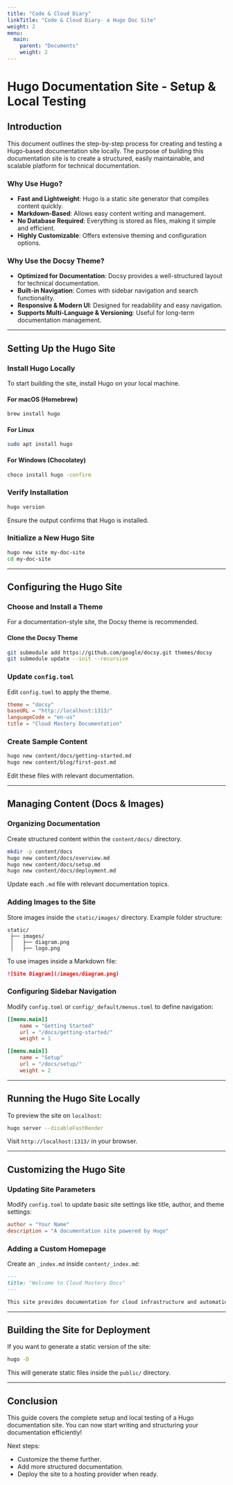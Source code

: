 ```yaml
---
title: "Code & Cloud Diary"
linkTitle: "Code & Cloud Diary- a Hugo Doc Site"
weight: 2
menu:
  main:
    parent: "Documents"
    weight: 2
---
```


# Hugo Documentation Site - Setup & Local Testing

## Introduction
This document outlines the step-by-step process for creating and testing a Hugo-based documentation site locally. The purpose of building this documentation site is to create a structured, easily maintainable, and scalable platform for technical documentation. 

### Why Use Hugo?
- **Fast and Lightweight**: Hugo is a static site generator that compiles content quickly.
- **Markdown-Based**: Allows easy content writing and management.
- **No Database Required**: Everything is stored as files, making it simple and efficient.
- **Highly Customizable**: Offers extensive theming and configuration options.

### Why Use the Docsy Theme?
- **Optimized for Documentation**: Docsy provides a well-structured layout for technical documentation.
- **Built-in Navigation**: Comes with sidebar navigation and search functionality.
- **Responsive & Modern UI**: Designed for readability and easy navigation.
- **Supports Multi-Language & Versioning**: Useful for long-term documentation management.

---

## Setting Up the Hugo Site
### Install Hugo Locally
To start building the site, install Hugo on your local machine.

#### For macOS (Homebrew)
```sh
brew install hugo
```

#### For Linux
```sh
sudo apt install hugo
```

#### For Windows (Chocolatey)
```sh
choco install hugo -confirm
```

### Verify Installation
```sh
hugo version
```
Ensure the output confirms that Hugo is installed.

### Initialize a New Hugo Site
```sh
hugo new site my-doc-site
cd my-doc-site
```

---

## Configuring the Hugo Site
### Choose and Install a Theme
For a documentation-style site, the Docsy theme is recommended.

#### Clone the Docsy Theme
```sh
git submodule add https://github.com/google/docsy.git themes/docsy
git submodule update --init --recursive
```

### Update `config.toml`
Edit `config.toml` to apply the theme.
```toml
theme = "docsy"
baseURL = "http://localhost:1313/"
languageCode = "en-us"
title = "Cloud Mastery Documentation"
```

### Create Sample Content
```sh
hugo new content/docs/getting-started.md
hugo new content/blog/first-post.md
```
Edit these files with relevant documentation.

---

## Managing Content (Docs & Images)
### Organizing Documentation
Create structured content within the `content/docs/` directory.
```sh
mkdir -p content/docs
hugo new content/docs/overview.md
hugo new content/docs/setup.md
hugo new content/docs/deployment.md
```
Update each `.md` file with relevant documentation topics.

### Adding Images to the Site
Store images inside the `static/images/` directory.
Example folder structure:
```
static/
 ├── images/
 │   ├── diagram.png
 │   ├── logo.png
```
To use images inside a Markdown file:
```md
![Site Diagram](/images/diagram.png)
```

### Configuring Sidebar Navigation
Modify `config.toml` or `config/_default/menus.toml` to define navigation:
```toml
[[menu.main]]
    name = "Getting Started"
    url = "/docs/getting-started/"
    weight = 1

[[menu.main]]
    name = "Setup"
    url = "/docs/setup/"
    weight = 2
```

---

## Running the Hugo Site Locally
To preview the site on `localhost`:
```sh
hugo server --disableFastRender
```
Visit `http://localhost:1313/` in your browser.

---

## Customizing the Hugo Site
### Updating Site Parameters
Modify `config.toml` to update basic site settings like title, author, and theme settings:
```toml
author = "Your Name"
description = "A documentation site powered by Hugo"
```

### Adding a Custom Homepage
Create an `_index.md` inside `content/_index.md`:
```md
---
title: "Welcome to Cloud Mastery Docs"
---

This site provides documentation for cloud infrastructure and automation projects.
```

---

## Building the Site for Deployment
If you want to generate a static version of the site:
```sh
hugo -D
```
This will generate static files inside the `public/` directory.

---

## Conclusion
This guide covers the complete setup and local testing of a Hugo documentation site. You can now start writing and structuring your documentation efficiently!

Next steps:
- Customize the theme further.
- Add more structured documentation.
- Deploy the site to a hosting provider when ready.
